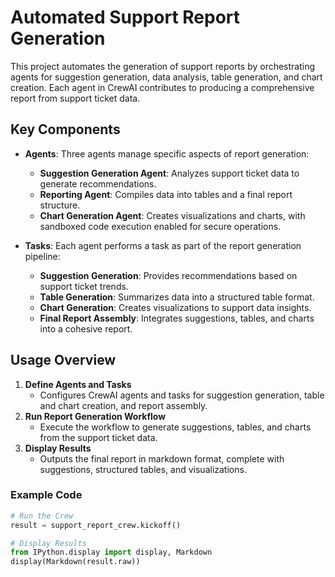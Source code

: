 
# Automated Support Report Generation

This project automates the generation of support reports by orchestrating agents for suggestion generation, data analysis, table generation, and chart creation. Each agent in CrewAI contributes to producing a comprehensive report from support ticket data.

## Key Components

- **Agents**: Three agents manage specific aspects of report generation:
  - **Suggestion Generation Agent**: Analyzes support ticket data to generate recommendations.
  - **Reporting Agent**: Compiles data into tables and a final report structure.
  - **Chart Generation Agent**: Creates visualizations and charts, with sandboxed code execution enabled for secure operations.

- **Tasks**: Each agent performs a task as part of the report generation pipeline:
  - **Suggestion Generation**: Provides recommendations based on support ticket trends.
  - **Table Generation**: Summarizes data into a structured table format.
  - **Chart Generation**: Creates visualizations to support data insights.
  - **Final Report Assembly**: Integrates suggestions, tables, and charts into a cohesive report.

## Usage Overview

1. **Define Agents and Tasks**
   - Configures CrewAI agents and tasks for suggestion generation, table and chart creation, and report assembly.
2. **Run Report Generation Workflow**
   - Execute the workflow to generate suggestions, tables, and charts from the support ticket data.
3. **Display Results**
   - Outputs the final report in markdown format, complete with suggestions, structured tables, and visualizations.

### Example Code

```python
# Run the Crew
result = support_report_crew.kickoff()

# Display Results
from IPython.display import display, Markdown
display(Markdown(result.raw))
```

